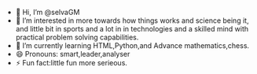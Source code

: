 - 👋 Hi, I’m @selvaGM
- 👀 I’m interested in more towards how things works and science being it, and little bit in sports and a lot in in technologies and a skilled mind with practical problem solving capabilities.
- 🌱 I’m currently learning HTML,Python,and Advance mathematics,chess.
- 😄 Pronouns: smart,leader,analyser
- ⚡ Fun fact:little fun more serieous.

<!---
selvaGM/selvaGM is a ✨ special ✨ repository because its `README.md` (this file) appears on your GitHub profile.
You can click the Preview link to take a look at your changes.
--->
